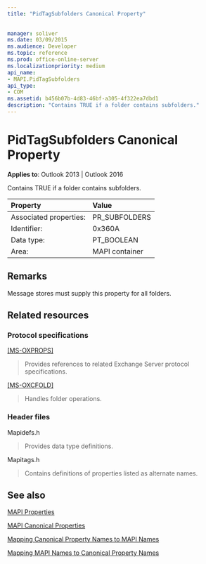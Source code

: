 ```yaml
---
title: "PidTagSubfolders Canonical Property"
 
 
manager: soliver
ms.date: 03/09/2015
ms.audience: Developer
ms.topic: reference
ms.prod: office-online-server
ms.localizationpriority: medium
api_name:
- MAPI.PidTagSubfolders
api_type:
- COM
ms.assetid: b456b07b-4d83-46bf-a305-4f322ea7dbd1
description: "Contains TRUE if a folder contains subfolders."
---
```


# PidTagSubfolders Canonical Property

  
  
**Applies to**: Outlook 2013 | Outlook 2016 
  
Contains TRUE if a folder contains subfolders.
  
|Property |Value |
|:-----|:-----|
|Associated properties:  <br/> |PR_SUBFOLDERS  <br/> |
|Identifier:  <br/> |0x360A  <br/> |
|Data type:  <br/> |PT_BOOLEAN  <br/> |
|Area:  <br/> |MAPI container  <br/> |
   
## Remarks

Message stores must supply this property for all folders.
  
## Related resources

### Protocol specifications

[[MS-OXPROPS]](https://msdn.microsoft.com/library/f6ab1613-aefe-447d-a49c-18217230b148%28Office.15%29.aspx)
  
> Provides references to related Exchange Server protocol specifications.
    
[[MS-OXCFOLD]](https://msdn.microsoft.com/library/c0f31b95-c07f-486c-98d9-535ed9705fbf%28Office.15%29.aspx)
  
> Handles folder operations.
    
### Header files

Mapidefs.h
  
> Provides data type definitions.
    
Mapitags.h
  
> Contains definitions of properties listed as alternate names.
    
## See also



[MAPI Properties](mapi-properties.md)
  
[MAPI Canonical Properties](mapi-canonical-properties.md)
  
[Mapping Canonical Property Names to MAPI Names](mapping-canonical-property-names-to-mapi-names.md)
  
[Mapping MAPI Names to Canonical Property Names](mapping-mapi-names-to-canonical-property-names.md)

